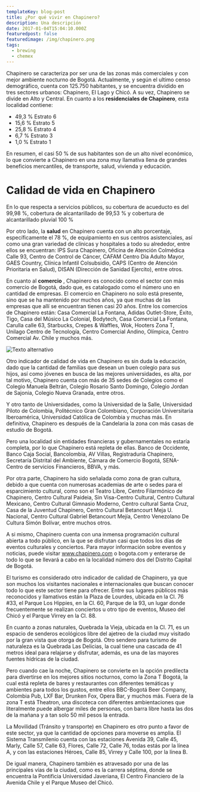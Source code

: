 ```yaml
---
templateKey: blog-post
title: ¿Por qué vivir en Chapinero?
description: Una descripción
date: 2017-01-04T15:04:10.000Z
featuredpost: false
featuredimage: /img/chapinero.png
tags:
  - brewing
  - chemex
---
```

Chapinero se caracteriza por ser una de las zonas más comerciales y con mejor ambiente nocturno de Bogotá. Actualmente, y según el ultimo censo demográfico, cuenta con 125.750 habitantes, y se encuentra dividido en tres sectores urbanos: Chapinero, El Lago y Chicó. A su vez, Chapinero se divide en Alto y Central. En cuanto a los **residenciales de Chapinero**, esta localidad contiene:

* 49,3 % Estrato 6
* 15,6 % Estrato 5
* 25,8 % Estrato 4
* 6,7 %   Estrato 3
* 1,0 %   Estrato 1

En resumen, el casi 50 % de sus habitantes son de un alto nivel económico, lo que convierte a Chapinero en una zona muy llamativa llena de grandes beneficios mercantiles, de transporte, salud, vivienda y educación.

# Calidad de vida en Chapinero

En lo que respecta a servicios públicos, su cobertura de acueducto es del 99,98 %, cobertura de alcantarillado de 99,53 % y cobertura de alcantarillado pluvial 100 %

Por otro lado, la **salud** en Chapinero cuenta con un alto porcentaje, específicamente el 78 %, de equipamiento en sus centros asistenciales, así como una gran variedad de clínicas y hospitales a todo su alrededor, entre ellos se encuentran: IPS Sura Chapinero, Oficina de Atención Colmédica Calle 93, Centro de Control de Cáncer, CAFAM Centro Día Adulto Mayor, GAES Country, Clínica Infantil Colsubsidio, CAPS (Centro de Atención Prioritaria en Salud), DISAN (Dirección de Sanidad Ejercito), entre otros.

En cuanto al **comercio** , Chapinero es conocido como el sector con más comercio de Bogotá, dado que, es catalogado como el número uno en cantidad de empresas. El comercio en Chapinero no solo está presente, sino que se ha mantenido por muchos años, ya que muchas de las empresas que allí se encuentran tienen casi 20 años. Entre los comercios de Chapinero están: Casa Comercial La Fontana, Adidas Outlet-Store, Éxito, Tigo, Casa del Músico La Colonial, Bodytech, Casa Comercial La Fontana, Carulla calle 63, Starbucks, Crepes & Waffles, Wok, Hooters Zona T, Unilago Centro de Tecnología, Centro Comercial Andino, Olímpica, Centro Comercial Av. Chile y muchos más.

![Texto alternativo](/img/noticia.png)

Otro indicador de calidad de vida en Chapinero es sin duda la educación, dado que la cantidad de familias que desean un buen colegio para sus hijos, así como jóvenes en busca de las mejores universidades, es alta, por tal motivo, Chapinero cuenta con más de 35 sedes de Colegios como el Colegio Manuela Beltrán, Colegio Rosario Santo Domingo, Colegio Jordan de Sajonia, Colegio Nueva Granada, entre otros.

Y otro tanto de Universidades, como la Universidad de la Salle, Universidad Piloto de Colombia, Politécnico Gran Colombiano, Corporación Universitaria Iberoamérica, Universidad Católica de Colombia y muchas más. En definitiva, Chapinero es después de la Candelaria la zona con más casas de estudio de Bogotá.

Pero una localidad sin entidades financieras y gubernamentales no estaría completa, por lo que Chapinero está repleta de ellas. Banco de Occidente, Banco Caja Social, Bancolombia, AV Villas, Registraduría Chapinero, Secretaría Distrital del Ambiente, Cámara de Comercio Bogotá, SENA- Centro de servicios Financieros, BBVA, y más.

Por otra parte, Chapinero ha sido señalada como zona de gran cultura, debido a que cuenta con numerosas academias de arte o sedes para el esparcimiento cultural, como son el Teatro Libre, Centro Filarmónico de Chapinero, Centro Cultural Paideia, Sin Visa-Centro Cultural, Centro Cultural Mexicano, Centro Cultural Gimnasio Moderno, Centro cultural Santa Cruz, Casa de la Juventud Chapinero, Centro Cultural Betancourt Meja U. Nacional, Centro Cultural Gabriel Betancourt Mejía, Centro Venezolano De Cultura Simón Bolívar, entre muchos otros.

A si mismo, Chapinero cuenta con una inmensa programación cultural abierta a todo público, en la que se disfrutan casi que todos los días de eventos culturales y conciertos. Para mayor información sobre eventos y noticias, puede visitar www.chapinero.com o   bogota.com y enterarse de todo lo que se llevará a cabo en la localidad número dos del Distrito Capital de Bogotá.

El turismo es considerado otro indicador de calidad de Chapinero, ya que son muchos los visitantes nacionales e internacionales que buscan conocer todo lo que este sector tiene para ofrecer. Entre sus lugares públicos más reconocidos y llamativos están la Plaza de Lourdes, ubicada en la Cl. 76 #33, el Parque Los Hippies, en la Cl. 60, Parque de la 93, un lugar donde frecuentemente se realizan conciertos u otro tipo de eventos, Museo del Chicó y el Parque Virrey en la Cl. 88.

En cuanto a zonas naturales, Quebrada la Vieja, ubicada en la Cl. 71, es un espacio de senderos ecológicos libre del ajetreo de la ciudad muy visitado por la gran vista que otorga de Bogotá. Otro sendero para turismo de naturaleza es la Quebrada Las Delicias, la cual tiene una cascada de 41 metros ideal para relajarse y disfrutar, además, es una de las mayores fuentes hídricas de la ciudad.

Pero cuando cae la noche, Chapinero se convierte en la opción predilecta para divertirse en los mejores sitios nocturnos, como la Zona T Bogotá, la cual está repleta de bares y restaurantes con diferentes temáticas y ambientes para todos los gustos, entre ellos BBC-Bogotá Beer Company, Colombia Pub, LXF Bar, Drunken Fox, Opera Bar, y muchos más. Fuera de la zona T está Theatron, una discoteca con diferentes ambientaciones que literalmente puede albergar miles de personas, con barra libre hasta las dos de la mañana y a tan solo 50 mil pesos la entrada.

La Movilidad (Tránsito y transporte) en Chapinero es otro punto a favor de este sector, ya que la cantidad de opciones para moverse es amplia. El Sistema Transmilenio cuenta con las estaciones Avenida 39, Calle 45, Marly, Calle 57, Calle 63, Flores, Calle 72, Calle 76, todas estás por la línea A, y con las estaciones Héroes, Calle 85, Virrey y Calle 100, por la línea B.

De igual manera, Chapinero también es atravesado por una de las principales vías de la ciudad, como es la carrera séptima, donde se encuentra la Pontificia Universidad Javeriana, El Centro Financiero de la Avenida Chile y el Parque Museo del Chicó.
